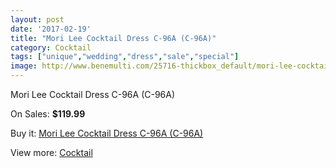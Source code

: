 ```yaml
---
layout: post
date: '2017-02-19'
title: "Mori Lee Cocktail Dress C-96A (C-96A)"
category: Cocktail
tags: ["unique","wedding","dress","sale","special"]
image: http://www.benemulti.com/25716-thickbox_default/mori-lee-cocktail-dress-c-96a-c-96a.jpg
---
```

Mori Lee Cocktail Dress C-96A (C-96A)

On Sales: **$119.99**
<a href="https://www.benemulti.com/en/cocktail/10130-mori-lee-cocktail-dress-c-96a-c-96a.html"><amp-img layout="responsive" width="600" height="600" src="//www.benemulti.com/25716-thickbox_default/mori-lee-cocktail-dress-c-96a-c-96a.jpg" alt="Mori Lee Cocktail Dress C-96A (C-96A) 0" /></a>
<a href="https://www.benemulti.com/en/cocktail/10130-mori-lee-cocktail-dress-c-96a-c-96a.html"><amp-img layout="responsive" width="600" height="600" src="//www.benemulti.com/25717-thickbox_default/mori-lee-cocktail-dress-c-96a-c-96a.jpg" alt="Mori Lee Cocktail Dress C-96A (C-96A) 1" /></a>

Buy it: [Mori Lee Cocktail Dress C-96A (C-96A)](https://www.benemulti.com/en/cocktail/10130-mori-lee-cocktail-dress-c-96a-c-96a.html "Mori Lee Cocktail Dress C-96A (C-96A)")

View more: [Cocktail](https://www.benemulti.com/en/80-cocktail "Cocktail")